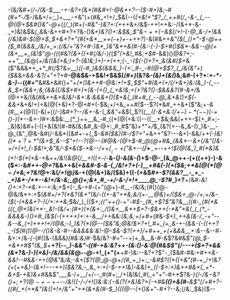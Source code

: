 -(&/&#+/_/-/(&-$___-+-&?+(&*(#&#+!-@&*+?--($-#+)&;-#(#+*-/_$-/&&+/+;_)+___-+&"(+(#&_+!+/_$&(--(_(+&!+"$?_/_++#(/_-&-_(_--@(@+$&#()&"-@_+(*(/_)(#+(-#&"-)&?+:(++*+&+/&$-++!++&:-/(&+*-&-_+)&)&$&*(_&*&-&++#+?+?&-()&_+)&?()+:&$&_$"&$-++(-$&$(/+!-(-@_&-/+!&&(/&)&#-$(@+$_$+&+?+"(#(+&*__++(-+)+-_+_++?_)-&(#&++*&"($(_()+"-$-@++($_#(&&&_/&/+_+:(/&/+"&?+#-)&*_)&"&*+&(#-(&:-(-)-$+#()_$&*-&&--@(+(&+__+_(&!$"_@-((*(#&?_(&+((+#(/&/-)(_(_$"(+&!_#&;+$_#-&_&_)()_@&?+;-++"__(&_@(*+/&((&(+&;_)+?-(&!&;_)+)-+(++;(-_-($(-()+?+_&(&#($+*&($"&&&*+_+*_#(/$?&*+__)((-#_)&$(&&&_)-(+:_#-_-#(@+$$?_(_/&(&"+)($&*&+_&&-&?_/+"+?+#__-@&$&-+$&!+$&$(/_#+)_(&?&_-(&)+(&(_)&;&#-(+?+:+_-*-&-)_--((#+"__&#&+&#()+"+_(*()&++#-@&:+!+$_$$"+#(&+(+/(/+&+)&:(&_)-(_--&_$+(&&+;&;(&&((/&$+#+)+(&-(+()_(_+&!&;+(+?&?()-$&&&?(#-&+/_&(@++&/(&(#&*++&+&)&!-&+:&:&&_&+(_)($+&(_(#+#_(_--@_&+&()+$(-&&+*&+&!+)+&(@(+&)+?-@+#+(-$&;+/+&_++#($--$?(*&#_++&+($"&;+_-&(#__+_(@(((-&)+((/-)&#+?--_/&+-_&-(*_&&"+*&$(_$?(_(__((-&$+$&:(/+$-)-*(--)($-+()-)(*--&+-)_#+:&$&:__(*_)++__&_-#_((*(@(+&:((--((__+$&;&&(_+_++-$(+_#+;-_&)&)&#+(-((+&(&!(#-#&(&;&#_&-@+:_#_#$"&)_$+*$"+/_$_(&?(+--&_&-()_)&-__-@_(&"_@&-&#(/-&&*((&#+-+(_$-*&#($&)(#-/$?+"+*&++"&?---&+)-&&/+*+(-)&!($(*+?+*$"(&+$_&--$"+!--$?(@-$_-(#_@&-(@+$-#_@(@+#&_(&&*--&+(/&"()&-+/+(+!_(-$&!+;&"&/-$+&($-+&--*_/+$+(__(-+($"&+--(__/+__$_-+$--+_+!_$(@(&_)_#(*&)&(+!-$(*(+&-+_&*++_/&!(&_@(/__+!((+*-/-__&-(_)-*&*(&-(_)+$-@-_(&_@++-(+((++)-)-&($+:-&_#++-@+?_&&++&(+_&&#-$-&-(_/&!+?+(-)__+#&(-)(+($&;+*&$(@(*(@-/+$&;+?&!_@+:&(_/+!_@_)_&-+(@(&+)&/($&)+((-(+&$_#+-$?(&&?__-_+_-_+)&*-/+*--&!+/&-&;_@()+;&+_#_-+/-&-/+!+____@_-$?_#_)+?__+/&#-_&!()+:+?-*&:+-_-+:&;+$+(-_&-+#-(+"(@+)-#__-/&/&;(#()(@-@&/&*+:+$(_&#_+_/+?(*&?(&+"_(&/-_((+-&"+*&;&/(+-__@&)+/($&+_@-/+;+/&-($_(_-(*&&+?-)(/+:++&;_$&/_)_(($+;_$(($"++()_-+"-#_$-_(#_+$?$"&?&__((#-_(#(*&(((_@+)&(+*-_&!-(&/+:(#+)(*(&+:_/()&+__&*+$+?-$&++(-*&"+&(_(_(*_-&&&&-)()+#_(&$(-(++*+*+)+:+-&__/_++&&:_(&;&;+(+#+_(#&*-$+)_++&(&-/_-+"--&--&_(+)+*+!+/(@&;-)_)&?(*(@--($&"&;_@&!_$+?+!_#+_(+_&-+-(&&-(-((++?_-($(#()_)_@_--/()_&-&-#--&&_&&_&:&!-@-$&-$?(++)_/+#+_+_+(+*&*&&__+:&*--&--#-&+:+/&*-(-*(#((&*-*(&&&_)(#&:&)_#-$&/&?-#+"--+)+_&__&-#-&$?&#&_$"(@_$-$+$&*+#$"(&_$_+__+?(*-*-*_)-&&"-*_((#-+&:&?_++*-(&:()_-&:_@(#&$$"(/---+($+?+&&(&*+?&-_)-)(*&)-/&/&&(&_@--_@-_+!_(+"(+__+#-)&:--&?+?$"-_($&#-#&:+#_++&-&&!--_#&*&-++(@&"&/&;-&+($?(@_@-@+/(#_+_)+:_-&#$?($(*((+$&"(#-+_/+!&?(*+(+*+&_)-(&_+!_$-$_--++)($&?&;-_&_+:+(-$-++!&)-&&)+_((-$+:+)&++#&+(_+*-&+$-+&)&*+#&&$"___&-/+__/+/--_#(#+;_/+(&!&(_#(_+"+"-#+*$?&-_)(/-/&$-$&?()_$+;+?(@-+-+-$-*-/&!((-/-/+!()&:&:($-$&($?($_+&)&?+_(-+#&__(()+&(#-__&$"(/+#+?-((#(_+(+*&"(&((+!+/&"+"+*(&+&(#-$_)(((@--(+()&*+"-#+?--&;(/&:_$&)($--
